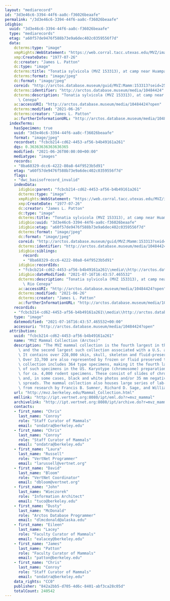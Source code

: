 ```yaml
---
layout: "mediarecord"
id: "3d3e46c6-3394-44f6-aa8c-f36026beaafe"
permalink: "/3d3e46c6-3394-44f6-aa8c-f36026beaafe"
idigbio:
  uuid: "3d3e46c6-3394-44f6-aa8c-f36026beaafe"
  type: "mediarecords"
  etag: "a60f57de9476f588b73e9a6dec402c0359556f7d"
  data:
    dcterms:type: "image"
    xmpRights:WebStatement: "https://web.corral.tacc.utexas.edu/MVZ/images/MVZ_img/images/jpg/img_19207.jpg"
    xmp:CreateDate: "1977-07-26"
    dc:creator: "James L. Patton"
    dc:type: "image"
    dcterms:title: "Tonatia sylvicola (MVZ 153313), at camp near Huampami, Rio Cenepa"
    dcterms:format: "image/jpeg"
    dc:format: "image/jpeg"
    coreid: "http://arctos.database.museum/guid/MVZ:Mamm:153313?seid=25939"
    dcterms:identifier: "http://arctos.database.museum/media/10484424"
    dcterms:description: "Tonatia sylvicola (MVZ 153313), at camp near Huampami, Rio\
      \ Cenepa"
    ac:accessURI: "http://arctos.database.museum/media/10484424?open"
    dcterms:modified: "2021-06-26"
    dcterms:creator: "James L. Patton"
    ac:furtherInformationURL: "http://arctos.database.museum/media/10484424"
  indexTerms:
    hasSpecimen: true
    uuid: "3d3e46c6-3394-44f6-aa8c-f36026beaafe"
    format: "image/jpeg"
    recordset: "fcbcb214-cd62-4453-af56-b4b49161a261"
    dqs: 0.36363636363636365
    modified: "2021-06-26T00:00:00+00:00"
    mediatype: "images"
    records:
    - "8ba68329-dcc6-4222-80a8-64f9523b5d91"
    etag: "a60f57de9476f588b73e9a6dec402c0359556f7d"
    flags:
    - "dwc_basisofrecord_invalid"
    indexData:
      idigbio:parent: "fcbcb214-cd62-4453-af56-b4b49161a261"
      dcterms:type: "image"
      xmpRights:WebStatement: "https://web.corral.tacc.utexas.edu/MVZ/images/MVZ_img/images/jpg/img_19207.jpg"
      xmp:CreateDate: "1977-07-26"
      dc:creator: "James L. Patton"
      dc:type: "image"
      dcterms:title: "Tonatia sylvicola (MVZ 153313), at camp near Huampami, Rio Cenepa"
      idigbio:uuid: "3d3e46c6-3394-44f6-aa8c-f36026beaafe"
      idigbio:etag: "a60f57de9476f588b73e9a6dec402c0359556f7d"
      dcterms:format: "image/jpeg"
      dc:format: "image/jpeg"
      coreid: "http://arctos.database.museum/guid/MVZ:Mamm:153313?seid=25939"
      dcterms:identifier: "http://arctos.database.museum/media/10484424"
      idigbio:siblings:
        record:
        - "8ba68329-dcc6-4222-80a8-64f9523b5d91"
      idigbio:recordIds:
      - "fcbcb214-cd62-4453-af56-b4b49161a261\\media\\http://arctos.database.museum/media/10484424"
      idigbio:dateModified: "2021-07-16T16:43:57.465532"
      dcterms:description: "Tonatia sylvicola (MVZ 153313), at camp near Huampami,\
        \ Rio Cenepa"
      ac:accessURI: "http://arctos.database.museum/media/10484424?open"
      dcterms:modified: "2021-06-26"
      dcterms:creator: "James L. Patton"
      ac:furtherInformationURL: "http://arctos.database.museum/media/10484424"
    recordids:
    - "fcbcb214-cd62-4453-af56-b4b49161a261\\media\\http://arctos.database.museum/media/10484424"
    type: "image"
    datemodified: "2021-07-16T16:43:57.465532+00:00"
    accessuri: "http://arctos.database.museum/media/10484424?open"
  attribution:
    uuid: "fcbcb214-cd62-4453-af56-b4b49161a261"
    name: "MVZ Mammal Collection (Arctos)"
    description: "The MVZ mammal collection is the fourth largest in the United States\
      \ and the second largest such collection associated with a U.S. academic institution.\
      \ It contains over 228,000 skin, skull, skeleton and fluid-preserved specimens.\
      \ Over 33,700 are also represented by frozen or fluid preserved tissues. The\
      \ collection includes 364 type specimens, making it the fourth largest collection\
      \ of such specimens in the US. Karyotype (chromosome) preparations are available\
      \ for ca. 4,000 rodent specimens. These consist of slides of chromosome preparations\
      \ and, in some cases, black and white photos and/or 35 mm negatives of chromosome\
      \ spreads. The mammal collection also houses large series of lab-raised specimens\
      \ from research by Francis B. Sumner, Richard D. Sage, and William Z. Lidicker."
    url: "http://mvz.berkeley.edu/Mammal_Collection.html"
    emllink: "http://ipt.vertnet.org:8080/ipt/eml.do?r=mvz_mammal"
    archivelink: "http://ipt.vertnet.org:8080/ipt/archive.do?r=mvz_mammal"
    contacts:
    - first_name: "Chris"
      last_name: "Conroy"
      role: "Staff Curator of Mammals"
      email: "ondatra@berkeley.edu"
    - first_name: "Chris"
      last_name: "Conroy"
      role: "Staff Curator of Mammals"
      email: "ondatra@berkeley.edu"
    - first_name: "Laura"
      last_name: "Russell"
      role: "VertNet Programmer"
      email: "larussell@vertnet.org"
    - first_name: "David"
      last_name: "Bloom"
      role: "VertNet Coordinator"
      email: "dbloom@vertnet.org"
    - first_name: "John"
      last_name: "Wieczorek"
      role: "Information Architect"
      email: "tuco@berkeley.edu"
    - first_name: "Dusty"
      last_name: "McDonald"
      role: "Arctos Database Programmer"
      email: "dlmcdonald@alaska.edu"
    - first_name: "Eileen"
      last_name: "Lacey"
      role: "Faculty Curator of Mammals"
      email: "ealacey@berkeley.edu"
    - first_name: "James"
      last_name: "Patton"
      role: "Faculty Curator of Mammals"
      email: "patton@berkeley.edu"
    - first_name: "Chris"
      last_name: "Conroy"
      role: "Staff Curator of Mammals"
      email: "ondatra@berkeley.edu"
    data_rights: "CC0"
    publisher: "842a2bb5-d705-4d6c-8401-abf3ca28c05d"
    totalCount: 240542
---
```

